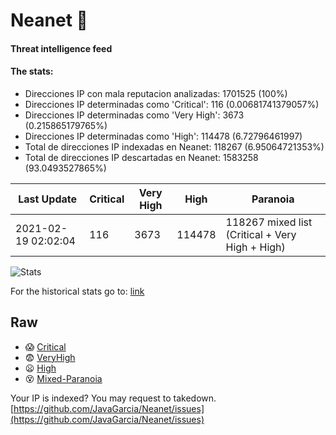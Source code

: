 # Neanet :hocho:
#### Threat intelligence feed
#### The stats:

- Direcciones IP con mala reputacion analizadas: 1701525 (100%)
- Direcciones IP determinadas como 'Critical':  116 (0.00681741379057%)
- Direcciones IP determinadas como 'Very High':  3673 (0.215865179765%)
- Direcciones IP determinadas como 'High':  114478 (6.72796461997)
- Total de direcciones IP indexadas en Neanet:  118267 (6.95064721353%)
- Total de direcciones IP descartadas en Neanet:  1583258 (93.0493527865%)

| Last Update | Critical | Very High | High | Paranoia |
| --- | --- | --- | --- | --- |
| 2021-02-19 02:02:04 | 116 | 3673 | 114478 | 118267 mixed list (Critical + Very High + High)|

![Stats](https://docs.google.com/spreadsheets/d/e/2PACX-1vSnaNMIXVabIpDJjufMlzH7poXnshF3mgd8Is1g9ytUEzVsP5my4Trn8f-xkoLLQ38xpL3HtmUexLo6/pubchart?oid=501124687&format=image)

For the historical stats go to: [link](/stats.csv)
## Raw
- :scream: [Critical](https://raw.githubusercontent.com/JavaGarcia/Neanet/master/blacklists/neanet_critical.txt)
- :fearful: [VeryHigh](https://raw.githubusercontent.com/JavaGarcia/Neanet/master/blacklists/neanet_veryHigh.txtt)
- :frowning: [High](https://raw.githubusercontent.com/JavaGarcia/Neanet/master/blacklists/neanet_high.txt)
- :dizzy_face: [Mixed-Paranoia](https://raw.githubusercontent.com/JavaGarcia/Neanet/master/blacklists/neanet_all.txt)


Your IP is indexed? You may request to takedown. [https://github.com/JavaGarcia/Neanet/issues](https://github.com/JavaGarcia/Neanet/issues)










































































































































































































































































































































































































































































































































































































































































































































































































































































































































































































































































































































































































































































































































































































































































































































































































































































































































































































































































































































































































































































































































































































































































































































































































































































































































































































































































































































































































































































































































































































































































































































































































































































































































































































































































































































































































































































































































































































































































































































































































































































































































































































































































































































































































































































